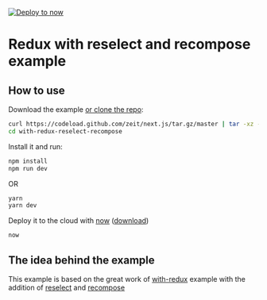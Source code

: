 [![Deploy to now](https://deploy.now.sh/static/button.svg)](https://deploy.now.sh/?repo=https://github.com/zeit/next.js/tree/master/examples/with-redux)

# Redux with reselect and recompose example

## How to use

Download the example [or clone the repo](https://github.com/zeit/next.js):

```bash
curl https://codeload.github.com/zeit/next.js/tar.gz/master | tar -xz --strip=2 next.js-master/examples/with-redux-reselect-recompose
cd with-redux-reselect-recompose
```

Install it and run:

```bash
npm install
npm run dev
```

OR

```bash
yarn
yarn dev
```


Deploy it to the cloud with [now](https://zeit.co/now) ([download](https://zeit.co/download))

```bash
now
```

## The idea behind the example
This example is based on the great work of [with-redux](https://github.com/zeit/next.js/tree/v3-beta/examples/with-redux) example with the addition of [reselect](https://github.com/reactjs/reselect) and [recompose](https://github.com/acdlite/recompose)
